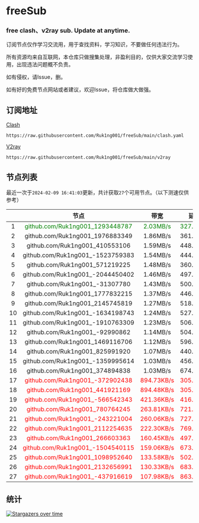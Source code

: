 # freeSub
### free clash、v2ray sub. Update at anytime.

订阅节点仅作学习交流用，用于查找资料，学习知识，不要做任何违法行为。

所有资源均来自互联网，本仓库只做搜集处理，非盈利目的，仅供大家交流学习使用，出现违法问题概不负责。

如有侵权，请Issue，删。

如有好的免费节点网站或者建议，欢迎Issue，将仓库做大做强。

## 订阅地址
[Clash](https://raw.githubusercontent.com/Ruk1ng001/freeSub/main/clash.yaml)
```
https://raw.githubusercontent.com/Ruk1ng001/freeSub/main/clash.yaml
```
[V2ray](https://raw.githubusercontent.com/Ruk1ng001/freeSub/main/v2ray)
```
https://raw.githubusercontent.com/Ruk1ng001/freeSub/main/v2ray
```

## 节点列表

最近一次于`2024-02-09 16:41:03`更新，共计获取`27`个可用节点。（以下测速仅供参考）

|  | 节点 | 带宽 | 延迟 |
|:-:|:--:|:--:|:--:|
 | 1 | <font color=green>github.com/Ruk1ng001_1293448787</font> | <font color=green>2.03MB/s</font> | <font color=green>327.00ms</font> |
 | 2 | github.com/Ruk1ng001_1976883349 | 1.86MB/s | 361.00ms |
 | 3 | github.com/Ruk1ng001_410553106 | 1.59MB/s | 448.00ms |
 | 4 | github.com/Ruk1ng001_-1523759383 | 1.54MB/s | 444.00ms |
 | 5 | github.com/Ruk1ng001_571219225 | 1.48MB/s | 360.00ms |
 | 6 | github.com/Ruk1ng001_-2044450402 | 1.46MB/s | 497.00ms |
 | 7 | github.com/Ruk1ng001_-31307780 | 1.43MB/s | 500.00ms |
 | 8 | github.com/Ruk1ng001_1777832215 | 1.37MB/s | 446.00ms |
 | 9 | github.com/Ruk1ng001_2145745819 | 1.27MB/s | 518.00ms |
 | 10 | github.com/Ruk1ng001_-1634198743 | 1.24MB/s | 527.00ms |
 | 11 | github.com/Ruk1ng001_-1910763309 | 1.23MB/s | 506.00ms |
 | 12 | github.com/Ruk1ng001_-92990862 | 1.14MB/s | 504.00ms |
 | 13 | github.com/Ruk1ng001_1469116706 | 1.12MB/s | 596.00ms |
 | 14 | github.com/Ruk1ng001_825991920 | 1.07MB/s | 440.00ms |
 | 15 | github.com/Ruk1ng001_-1359995614 | 1.03MB/s | 456.00ms |
 | 16 | github.com/Ruk1ng001_374894838 | 1.03MB/s | 674.00ms |
 | 17 | <font color=red>github.com/Ruk1ng001_-372902438</font> | <font color=red>894.73KB/s</font> | <font color=red>305.00ms</font> |
 | 18 | <font color=red>github.com/Ruk1ng001_441921169</font> | <font color=red>894.48KB/s</font> | <font color=red>305.00ms</font> |
 | 19 | <font color=red>github.com/Ruk1ng001_-566542343</font> | <font color=red>421.36KB/s</font> | <font color=red>416.00ms</font> |
 | 20 | <font color=red>github.com/Ruk1ng001_780764245</font> | <font color=red>263.81KB/s</font> | <font color=red>721.00ms</font> |
 | 21 | <font color=red>github.com/Ruk1ng001_-243221004</font> | <font color=red>260.06KB/s</font> | <font color=red>727.00ms</font> |
 | 22 | <font color=red>github.com/Ruk1ng001_2112254635</font> | <font color=red>222.30KB/s</font> | <font color=red>769.00ms</font> |
 | 23 | <font color=red>github.com/Ruk1ng001_266603363</font> | <font color=red>160.45KB/s</font> | <font color=red>497.00ms</font> |
 | 24 | <font color=red>github.com/Ruk1ng001_-1504540115</font> | <font color=red>159.06KB/s</font> | <font color=red>673.00ms</font> |
 | 25 | <font color=red>github.com/Ruk1ng001_1098952640</font> | <font color=red>133.58KB/s</font> | <font color=red>502.00ms</font> |
 | 26 | <font color=red>github.com/Ruk1ng001_2132656991</font> | <font color=red>130.33KB/s</font> | <font color=red>683.00ms</font> |
 | 27 | <font color=red>github.com/Ruk1ng001_-437916619</font> | <font color=red>107.98KB/s</font> | <font color=red>863.00ms</font> |


## 统计

[![Stargazers over time](https://starchart.cc/Ruk1ng001/freeSub.svg)](https://starchart.cc/Ruk1ng001/freeSub)